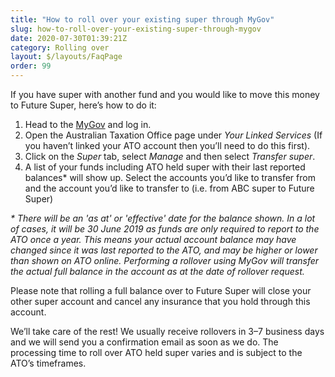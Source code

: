 ```yaml
---
title: "How to roll over your existing super through MyGov"
slug: how-to-roll-over-your-existing-super-through-mygov
date: 2020-07-30T01:39:21Z
category: Rolling over
layout: $/layouts/FaqPage
order: 99
---
```


If you have super with another fund and you would like to move this money to Future Super, here’s how to do it:

1.  Head to the [MyGov](https://my.gov.au/LoginServices/main/login) and log in.
2.  Open the Australian Taxation Office page under _Your Linked Services_ (If you haven’t linked your ATO account then you’ll need to do this first). 
3.  Click on the _Super_ tab, select _Manage_ and then select _Transfer super_.
4.  A list of your funds including ATO held super with their last reported balances\* will show up. Select the accounts you’d like to transfer from and the account you’d like to transfer to (i.e. from ABC super to Future Super)

_\* There will be an 'as at' or 'effective' date for the balance shown. In a lot of cases, it will be 30 June 2019 as funds are only required to report to the ATO once a year. This means your actual account balance may have changed since it was last reported to the ATO, and may be higher or lower than shown on ATO online. Performing a rollover using MyGov will transfer the actual full balance in the account as at the date of rollover request._

Please note that rolling a full balance over to Future Super will close your other super account and cancel any insurance that you hold through this account.

We’ll take care of the rest! We usually receive rollovers in 3–7 business days and we will send you a confirmation email as soon as we do. The processing time to roll over ATO held super varies and is subject to the ATO’s timeframes.
